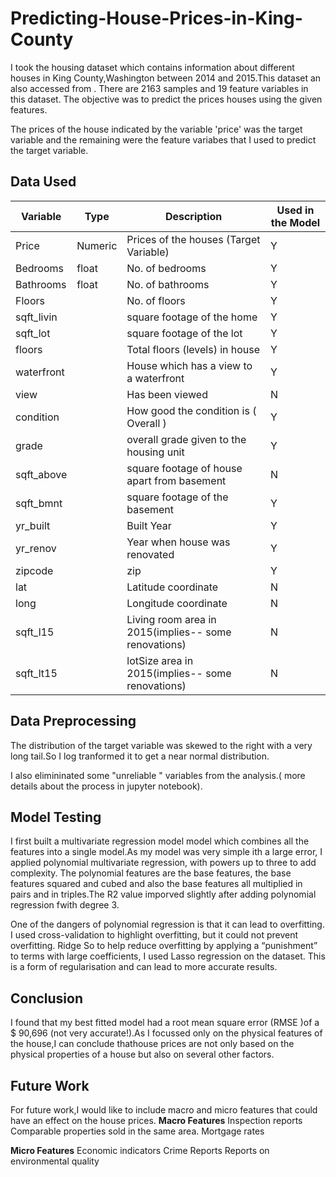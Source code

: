 # Predicting-House-Prices-in-King-County

I took the housing dataset which contains information about different houses in King County,Washington between 2014 and 2015.This dataset an also accessed from   .
There are 2163 samples and 19 feature variables in this dataset. The objective was to predict the  prices houses using the given features.

The prices of the house indicated by the variable 'price' was the target variable and the remaining were the feature variabes that I used to predict the target variable.

## Data Used

| Variable |   Type |      Description                                          |      Used in the Model  |
|----------|--------|-----------------------------------------------------------|-------------------------|
| Price    | Numeric|     Prices of the houses  (Target Variable)               |                Y        |
| Bedrooms |  float |      No. of bedrooms                                      |                Y        |
| Bathrooms|  float |     No. of bathrooms                                      |                Y        |
| Floors   |        |      No. of floors                                        |                Y        |
|sqft_livin|        |   square footage of the home                              |                 Y       |
|sqft_lot  |        |    square footage of the lot                              |                 Y       |                
|floors    |        |      Total floors (levels) in house                       |                 Y       |
|waterfront|        |    House which has a view to a waterfront                 |                 Y       |
|view      |        |       Has been viewed                                     |                 N       |               
|condition |        |  How good the condition is ( Overall )                    |                 Y       |
|grade     |        |  overall grade given to the housing unit                  |                   Y     |
|sqft_above|        |  square footage of house apart from basement              |                   N     |
|sqft_bmnt |        | square footage of the basement                            |                   Y     |
|yr_built  |        |  Built Year                                               |                    Y    |
|yr_renov  |        | Year when house was renovated                             |                  Y      |
|zipcode   |        |     zip                                                   |                   Y     |
|lat       |        |      Latitude coordinate                                  |                  N      |
| long     |        |      Longitude coordinate                                 |                   N     |               
|sqft_l15  |        | Living room area in 2015(implies-- some renovations)      |                   N     |
| sqft_lt15|        |lotSize area in 2015(implies-- some renovations)           |                   N     |

## Data Preprocessing

The distribution of the target variable was skewed to the right with a very long tail.So I log tranformed it to get a near normal distribution.

I also elimininated some "unreliable " variables from the analysis.( more details about the process in jupyter notebook).

## Model Testing

I first built a  multivariate regression model model which combines all the features into a single model.As my model was very simple ith a large error, I applied polynomial multivariate regression, with powers up to three to add complexity. The polynomial features are the base features, the base features squared and cubed and also the base features all multiplied in pairs and in triples.The R2 value imporved slightly after adding polynomial regression fwith degree 3.

One of the dangers of polynomial regression is that it can lead to overfitting. I used cross-validation to highlight overfitting, but it could not prevent overfitting. Ridge So to help reduce overfitting by applying a “punishment” to terms with large coefficients, I used Lasso regression on the dataset. This is a form of regularisation and can lead to more accurate results.

## Conclusion

I found that my best fitted model had a root mean square error (RMSE )of a $ 90,696 (not very accurate!).As I focussed only on the physical features of the house,I can conclude thathouse prices are not only based on the physical properties of a house but also on several other factors.

## Future Work

For future work,I would like to include macro and micro features that could have an effect on the house prices.
**Macro Features**
Inspection reports
Comparable properties sold in the same area.
Mortgage rates

**Micro Features**
Economic indicators
Crime Reports
Reports on environmental quality





 
 
